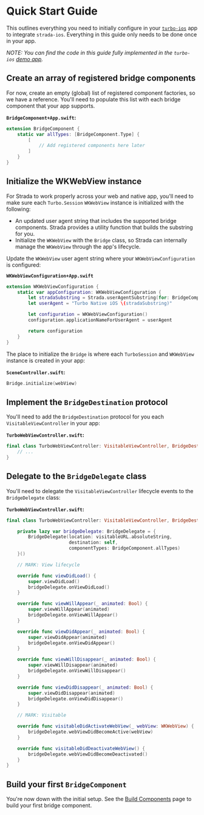 # Quick Start Guide

This outlines everything you need to initially configure in your [`turbo-ios`](https://github.com/hotwired/turbo-ios) app to integrate `strada-ios`. Everything in this guide only needs to be done once in your app.

_NOTE: You can find the code in this guide fully implemented in the `turbo-ios` [demo app](https://github.com/hotwired/turbo-ios/tree/main/Demo)._

## Create an array of registered bridge components

For now, create an empty (global) list of registered component factories, so we have a reference. You'll need to populate this list with each bridge component that your app supports.

**`BridgeComponent+App.swift`:**
```swift
extension BridgeComponent {
    static var allTypes: [BridgeComponent.Type] {
        [
            // Add registered components here later
        ]
    }
}
```

## Initialize the WKWebView instance

For Strada to work properly across your web and native app, you'll need to make sure each `Turbo.Session` `WKWebView` instance is initialized with the following:
- An updated user agent string that includes the supported bridge components. Strada provides a utility function that builds the substring for you.
- Initialize the `WKWebView` with the `Bridge` class, so Strada can internally manage the `WKWebView` through the app's lifecycle.

Update the `WKWebView` user agent string where your `WKWebViewConfiguration` is configured:

**`WKWebViewConfiguration+App.swift`**
```swift
extension WKWebViewConfiguration {
    static var appConfiguration: WKWebViewConfiguration {
        let stradaSubstring = Strada.userAgentSubstring(for: BridgeComponent.allTypes)
        let userAgent = "Turbo Native iOS \(stradaSubstring)"

        let configuration = WKWebViewConfiguration()
        configuration.applicationNameForUserAgent = userAgent

        return configuration
    }
}
```

The place to initialize the `Bridge` is where each `TurboSession` and `WKWebView` instance is created in your app:

**`SceneController.swift`:**
```swift
Bridge.initialize(webView)
```

## Implement the `BridgeDestination` protocol
You'll need to add the `BridgeDestination` protocol for you each `VisitableViewController` in your app:

**`TurboWebViewController.swift`:**
```swift
final class TurboWebViewController: VisitableViewController, BridgeDestination {
    // ...
}
```

## Delegate to the `BridgeDelegate` class
You'll need to delegate the `VisitableViewController` lifecycle events to the `BridgeDelegate` class:

**`TurboWebViewController.swift`:**
```swift
final class TurboWebViewController: VisitableViewController, BridgeDestination {

    private lazy var bridgeDelegate: BridgeDelegate = {
        BridgeDelegate(location: visitableURL.absoluteString,
                       destination: self,
                       componentTypes: BridgeComponent.allTypes)
    }()

    // MARK: View lifecycle

    override func viewDidLoad() {
        super.viewDidLoad()
        bridgeDelegate.onViewDidLoad()
    }

    override func viewWillAppear(_ animated: Bool) {
        super.viewWillAppear(animated)
        bridgeDelegate.onViewWillAppear()
    }

    override func viewDidAppear(_ animated: Bool) {
        super.viewDidAppear(animated)
        bridgeDelegate.onViewDidAppear()
    }

    override func viewWillDisappear(_ animated: Bool) {
        super.viewWillDisappear(animated)
        bridgeDelegate.onViewWillDisappear()
    }

    override func viewDidDisappear(_ animated: Bool) {
        super.viewDidDisappear(animated)
        bridgeDelegate.onViewDidDisappear()
    }

    // MARK: Visitable

    override func visitableDidActivateWebView(_ webView: WKWebView) {
        bridgeDelegate.webViewDidBecomeActive(webView)
    }

    override func visitableDidDeactivateWebView() {
        bridgeDelegate.webViewDidBecomeDeactivated()
    }
}
```

## Build your first `BridgeComponent`

You're now down with the initial setup. See the [Build Components](BUILD-COMPONENTS.md) page to build your first bridge component.
